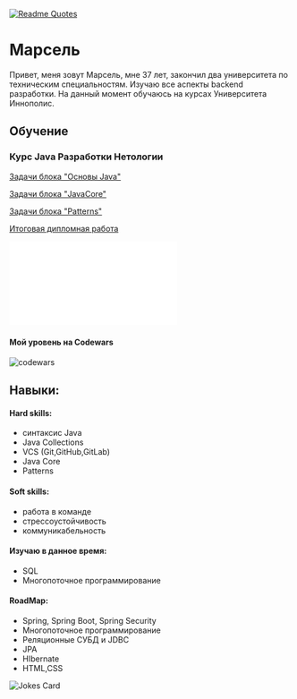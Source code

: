 [![Readme Quotes](https://quotes-github-readme.vercel.app/api?type=horizontal&theme=dark)](https://github.com/piyushsuthar/github-readme-quotes)
# Марсель
Привет, меня зовут Марсель, мне 37 лет, закончил два университета по техническим специальностям. 
Изучаю все аспекты backend разработки.
На данный момент обучаюсь на курсах  Университета Иннополис.
## Обучение
### Курс Java Разработки Нетологии

[Задачи блока "Основы Java"](./Homeworks.md)

[Задачи блока "JavaCore"](JavaCore_Readme.md)

[Задачи блока "Patterns"](Patterns_Readme.md)

[Итоговая дипломная работа](Diplom_README.md)

![Сертификат JAVA](certificate.pdf)


#### Мой уровень на Codewars
![codewars](https://www.codewars.com/users/Marsik77/badges/large)

## Навыки:

#### Hard skills:
- cинтаксис Java
- Java Collections
- VCS (Git,GitHub,GitLab)
- Java Core
- Patterns

#### Soft skills:
- работа в команде
- стрессоустойчивость
- коммуникабельность


#### Изучаю в данное время:
- SQL
- Многопоточное программирование
 
#### RoadMap:
- Spring, Spring Boot, Spring Security
- Многопоточное программирование
- Реляционные СУБД и JDBC
- JPA
- HIbernate
- HTML,CSS

![Jokes Card](https://readme-jokes.vercel.app/api)

